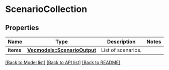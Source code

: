 # ScenarioCollection

## Properties

Name | Type | Description | Notes
------------ | ------------- | ------------- | -------------
**items** | [**Vec<models::ScenarioOutput>**](ScenarioOutput.md) | List of scenarios. | 

[[Back to Model list]](../README.md#documentation-for-models) [[Back to API list]](../README.md#documentation-for-api-endpoints) [[Back to README]](../README.md)


